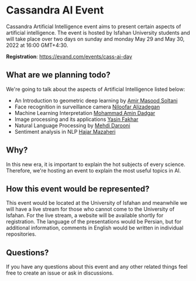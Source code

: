 # Cassandra AI Event
Cassandra Artificial Intelligence event aims to present certain aspects of artificial intelligence. The event is hosted by Isfahan University students and will take place over two days on sunday and monday May 29 and May 30, 2022 at 16:00 GMT+4:30.  
 
 **Registration**: https://evand.com/events/cass-ai-day

## What are we planning todo?
We're going to talk about the aspects of Artificial Intelligence listed below:
- An Introduction to geometric deep learning by [Amir Masood Soltani](https://github.com/a01m01s)
- Face recognition in surveillance camera [Niloofar Alizadegan](https://www.kaggle.com/niloofaralizadegan)
- Machine Learning Interpretation [Mohammad Amin Dadgar](https://github.com/amindadgar)
- Image processing and its applications [Yasin Fakhar](https://github.com/yasinfakhar)
- Natural Language Processing by [Mehdi Darooni](https://github.com/mhdi1997)
- Sentiment analysis in NLP [Hajar Mazaheri](https://github.com/hajar817)

## Why?
In this new era, it is important to explain the hot subjects of every science. Therefore, we're hosting an event to explain the most useful topics in AI.

## How this event would be represented?
This event would be located at the University of Isfahan and meanwhile we will have a live stream for those who cannot come to the University of Isfahan. For the live stream, a website will be available shortly for registration. The language of the presentations would be Persian, but for additional information, comments in English would be written in individual repositories.

## Questions?
If you have any questions about this event and any other related things feel free to create an issue or ask in discussions.

<!--

**Here are some ideas to get you started:**

🙋‍♀️ A short introduction - what is your organization all about?
🌈 Contribution guidelines - how can the community get involved?
👩‍💻 Useful resources - where can the community find your docs? Is there anything else the community should know?
🍿 Fun facts - what does your team eat for breakfast?
🧙 Remember, you can do mighty things with the power of [Markdown](https://docs.github.com/github/writing-on-github/getting-started-with-writing-and-formatting-on-github/basic-writing-and-formatting-syntax)
-->
